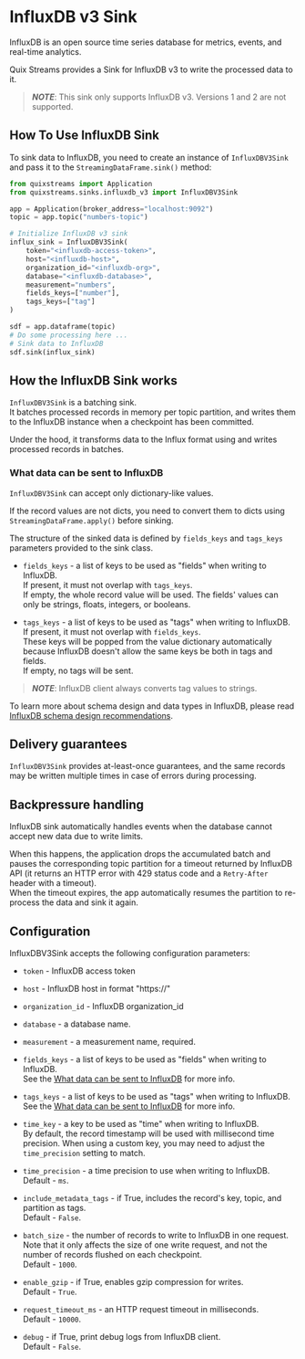 # InfluxDB v3 Sink

InfluxDB is an open source time series database for metrics, events, and real-time analytics.

Quix Streams provides a Sink for InfluxDB v3 to write the processed data to it.  

>***NOTE***: This sink only supports InfluxDB v3. Versions 1 and 2 are not supported.

## How To Use InfluxDB Sink

To sink data to InfluxDB, you need to create an instance of `InfluxDBV3Sink` and pass 
it to the `StreamingDataFrame.sink()` method:

```python
from quixstreams import Application
from quixstreams.sinks.influxdb_v3 import InfluxDBV3Sink

app = Application(broker_address="localhost:9092")
topic = app.topic("numbers-topic")

# Initialize InfluxDB v3 sink
influx_sink = InfluxDBV3Sink(
    token="<influxdb-access-token>",
    host="<influxdb-host>",
    organization_id="<influxdb-org>",
    database="<influxdb-database>",
    measurement="numbers",
    fields_keys=["number"],
    tags_keys=["tag"]
)

sdf = app.dataframe(topic)
# Do some processing here ...
# Sink data to InfluxDB
sdf.sink(influx_sink)
```

## How the InfluxDB Sink works
`InfluxDBV3Sink` is a batching sink.  
It batches processed records in memory per topic partition, and writes them to the InfluxDB instance when a checkpoint has been committed.

Under the hood, it transforms data to the Influx format using  and writes processed records in batches.

### What data can be sent to InfluxDB

`InfluxDBV3Sink` can accept only dictionary-like values.

If the record values are not dicts, you need to convert them to dicts using `StreamingDataFrame.apply()` before sinking.

The structure of the sinked data is defined by `fields_keys` and `tags_keys` parameters provided to the sink class.

- `fields_keys` - a list of keys to be used as "fields" when writing to InfluxDB.  
If present, it must not overlap with `tags_keys`.  
If empty, the whole record value will be used.
The fields' values can only be strings, floats, integers, or booleans.

- `tags_keys` - a list of keys to be used as "tags" when writing to InfluxDB.
If present, it must not overlap with `fields_keys`.  
These keys will be popped from the value dictionary automatically because InfluxDB doesn't allow the same keys be both in tags and fields.  
If empty, no tags will be sent.
>***NOTE***: InfluxDB client always converts tag values to strings.

To learn more about schema design and data types in InfluxDB, please read [InfluxDB schema design recommendations](https://docs.influxdata.com/influxdb/cloud-serverless/write-data/best-practices/schema-design/).

## Delivery guarantees
`InfluxDBV3Sink` provides at-least-once guarantees, and the same records may be written multiple times in case of errors during processing.  

## Backpressure handling
InfluxDB sink automatically handles events when the database cannot accept new data due to write limits.  

When this happens, the application drops the accumulated batch and pauses the corresponding topic partition for a timeout returned by InfluxDB API (it returns an HTTP error with 429 status code and a `Retry-After` header with a timeout).  
When the timeout expires, the app automatically resumes the partition to re-process the data and sink it again.

## Configuration
InfluxDBV3Sink accepts the following configuration parameters:

- `token` - InfluxDB access token

- `host` - InfluxDB host in format "https://<host>"

- `organization_id` - InfluxDB organization_id

- `database` - a database name.

- `measurement` - a measurement name, required.
  
- `fields_keys` - a list of keys to be used as "fields" when writing to InfluxDB.  
See the [What data can be sent to InfluxDB](#what-data-can-be-sent-to-influxdb) for more info.

- `tags_keys` - a list of keys to be used as "tags" when writing to InfluxDB.  
See the [What data can be sent to InfluxDB](#what-data-can-be-sent-to-influxdb) for more info.

            
- `time_key` - a key to be used as "time" when writing to InfluxDB.  
By default, the record timestamp will be used with millisecond time precision.
When using a custom key, you may need to adjust the `time_precision` setting to match.

- `time_precision` - a time precision to use when writing to InfluxDB.  
Default - `ms`.

- `include_metadata_tags` - if True, includes the record's key, topic, and partition as tags.  
Default - `False`.

- `batch_size` - the number of records to write to InfluxDB in one request.    
Note that it only affects the size of one write request, and not the number of records flushed on each checkpoint.    
Default - `1000`.

- `enable_gzip` - if True, enables gzip compression for writes.    
Default - `True`.

- `request_timeout_ms` - an HTTP request timeout in milliseconds.   
Default - `10000`.

- `debug` - if True, print debug logs from InfluxDB client.  
Default - `False`.
